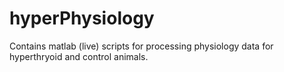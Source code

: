 # hyperPhysiology
Contains matlab (live) scripts for processing physiology data for hyperthryoid and control animals.
